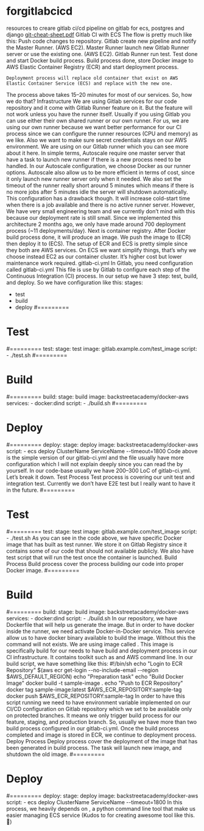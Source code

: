 # forgitlabcicd
resources to creare gitlab ci/cd pipeline on gitlab for ecs, postgres and django 
[git-cheat-sheet.pdf](https://github.com/rwmotivation/forgitlabcicd/files/11036748/git-cheat-sheet.pdf)
Gitlab CI with ECS
The flow is pretty much like this:
Push code changes to repository.
Gitlab create new pipeline and notify the Master Runner. (AWS EC2).
Master Runner launch new Gitlab Runner server or use the existing one. (AWS EC2).
Gitlab Runner run test.
Test done and start Docker build process.
Build process done, store Docker image to AWS Elastic Container Registry (ECR) and start deployment process.

    Deployment process will replace old container that exist on AWS Elastic Container Service (ECS) and replace with the new one.

The process above takes 15–20 minutes for most of our services.
So, how we do that?
Infrastructure
We are using Gitlab services for our code repository and it come with Gitlab Runner feature on it. But the feature will not work unless you have the runner itself. Usually if you using Gitlab you can use either their own shared runner or our own runner.
For us, we are using our own runner because we want better performance for our CI process since we can configure the runner resources (CPU and memory) as we like. Also we want to make sure secret credentials stays on our AWS environment.
We are using 
 on our Gitlab runner which you can see more about it here. In simple terms, Autoscale require one master server that have a task to launch new runner if there is a new process need to be handled. In our Autoscale configuration, we choose Docker as our runner options.
Autoscale also allow us to be more efficient in terms of cost, since it only launch new runner server only when it needed. We also set the timeout of the runner really short around 5 minutes which means if there is no more jobs after 5 minutes idle the server will shutdown automatically.
This configuration has a drawback though. It will increase cold-start time when there is a job available and there is no active runner server. However, We have very small engineering team and we currently don’t mind with this because our deployment rate is still small. Since we implemented this architecture 2 months ago, we only have made around 700 deployment process (~11 deployments/day).
Next is container registry. After Docker build process done, it will produce an image. We push the image to  (ECR) then deploy it to  (ECS). The setup of ECR and ECS is pretty simple since they both are AWS services. On ECS we want simplify things, that’s why we choose 
 instead EC2 as our container cluster. It’s higher cost but lower maintenance work required.
gitlab-ci.yml
In Gitlab, you need configuration called gitlab-ci.yml This file is use by Gitlab to configure each step of the Continuous Integration (CI) process. In our setup we have 3 step: test, build, and deploy. So we have configuration like this:
stages:
 - test
 - build
 - deploy
#=========
# Test
#=========
test:
  stage: test
  image: gitlab.example.com/test_image
  script:
    - ./test.sh
#=========
# Build
#=========
build:
  stage: build
  image: backstreetacademy/docker-aws
  services: 
    - docker:dind
  script: 
    - ./build.sh
#=========
# Deploy
#=========
deploy:
  stage: deploy
  image: backstreetacademy/docker-aws
  script: 
    - ecs deploy ClusterName ServiceName --timeout=1800
Code above is the simple version of our gitlab-ci.yml and the file usually have more configuration which I will not explain deeply since you can read the 
 by yourself. In our code-base usually we have 200–300 LoC of gitlab-ci.yml.
Let’s break it down.
Test Process
Test process is covering our unit test and integration test. Currently we don’t have E2E test but I really want to have it in the future.
#=========
# Test
#=========
test:
  stage: test
  image: gitlab.example.com/test_image
  script:
    - ./test.sh
As you can see in the code above, we have specific Docker image that has built as test runner. We store it on Gitlab Registry since it contains some of our code that should not available publicly. We also have test script that will run the test once the container is launched.
Build Process
Build process cover the process building our code into proper Docker image.
#=========
# Build
#=========
build:
  stage: build
  image: backstreetacademy/docker-aws
  services: 
    - docker:dind
  script: 
    - ./build.sh
In our repository, we have Dockerfile that will help us generate the image. But in order to have docker inside the runner, we need activate Docker-in-Docker service. This service allow us to have docker binary available to build the image. Without this the command will not exists.
We are using image called . This image is specifically build for our needs to have build and deployment process in our CI infrastructure. It contains toolkit such as 
 and AWS command line.
In our build script, we have something like this:
#!/bin/sh
echo "Login to ECR Repository"
$(aws ecr get-login --no-include-email --region $AWS_DEFAULT_REGION)
echo "Preparation task"
echo "Build Docker Image"
docker build -t sample-image .
echo "Push to ECR Repository"
docker tag sample-image:latest $AWS_ECR_REPOSITORY:sample-tag
docker push $AWS_ECR_REPOSITORY:sample-tag
In order to have this script running we need to have environment variable implemented on our CI/CD configuration on Gitlab repository which we set to be available only on protected branches.
It means we only trigger build process for our feature, staging, and production branch. So, usually we have more than two build process configured in our gitlab-ci.yml. Once the build process completed and image is stored in ECR, we continue to deployment process.
Deploy Process
Deploy process cover the deployment of the image that has been generated in build process. The task will launch new image, and shutdown the old image.
#=========
# Deploy
#=========
deploy:
  stage: deploy
  image: backstreetacademy/docker-aws
  script: 
    - ecs deploy ClusterName ServiceName --timeout=1800
In this process, we heavily depends on , a python command line tool that make us easier managing ECS service (Kudos to  for creating awesome tool like this. 🍻)
